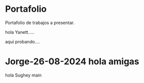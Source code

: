 # Portafolio
Portafolio de trabajos a presentar.

hola Yanett.....

aqui probando....


Jorge-26-08-2024
hola amigas
=======
hola Sughey
 main

